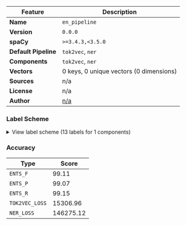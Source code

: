 | Feature | Description |
| --- | --- |
| **Name** | `en_pipeline` |
| **Version** | `0.0.0` |
| **spaCy** | `>=3.4.3,<3.5.0` |
| **Default Pipeline** | `tok2vec`, `ner` |
| **Components** | `tok2vec`, `ner` |
| **Vectors** | 0 keys, 0 unique vectors (0 dimensions) |
| **Sources** | n/a |
| **License** | n/a |
| **Author** | [n/a]() |

### Label Scheme

<details>

<summary>View label scheme (13 labels for 1 components)</summary>

| Component | Labels |
| --- | --- |
| **`ner`** | `Anti`, `drink`, `extra`, `milk`, `milk texture`, `pump quantity`, `roast`, `shot quality`, `shot quantity`, `size`, `syrup`, `temperature`, `toppings` |

</details>

### Accuracy

| Type | Score |
| --- | --- |
| `ENTS_F` | 99.11 |
| `ENTS_P` | 99.07 |
| `ENTS_R` | 99.15 |
| `TOK2VEC_LOSS` | 15306.96 |
| `NER_LOSS` | 146275.12 |
